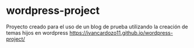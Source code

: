 # wordpress-project

Proyecto creado para el uso de un blog de prueba utilizando la creación de temas hijos en wordpress
https://ivancardozo11.github.io/wordpress-project/
